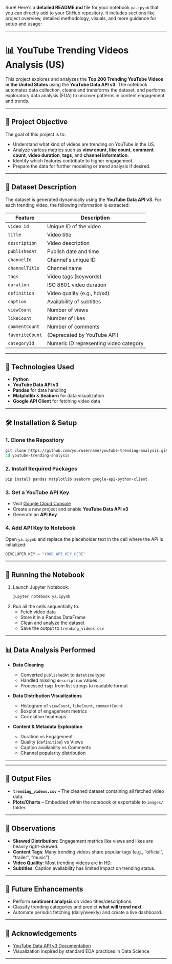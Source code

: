 Sure! Here's a **detailed README.md** file for your notebook `ya.ipynb` that you can directly add to your GitHub repository. It includes sections like project overview, detailed methodology, visuals, and more guidance for setup and usage:

---

# 📊 YouTube Trending Videos Analysis (US)

This project explores and analyzes the **Top 200 Trending YouTube Videos in the United States** using the **YouTube Data API v3**. The notebook automates data collection, cleans and transforms the dataset, and performs exploratory data analysis (EDA) to uncover patterns in content engagement and trends.

---

## 🧠 Project Objective

The goal of this project is to:
- Understand what kind of videos are trending on YouTube in the US.
- Analyze various metrics such as **view count**, **like count**, **comment count**, **video duration**, **tags**, and **channel information**.
- Identify which features contribute to higher engagement.
- Prepare the data for further modeling or trend analysis if desired.

---

## 📁 Dataset Description

The dataset is generated dynamically using the **YouTube Data API v3**. For each trending video, the following information is extracted:

| Feature | Description |
|--------|-------------|
| `video_id` | Unique ID of the video |
| `title` | Video title |
| `description` | Video description |
| `publishedAt` | Publish date and time |
| `channelId` | Channel's unique ID |
| `channelTitle` | Channel name |
| `tags` | Video tags (keywords) |
| `duration` | ISO 8601 video duration |
| `definition` | Video quality (e.g., hd/sd) |
| `caption` | Availability of subtitles |
| `viewCount` | Number of views |
| `likeCount` | Number of likes |
| `commentCount` | Number of comments |
| `favoriteCount` | (Deprecated by YouTube API) |
| `categoryId` | Numeric ID representing video category |

---

## 🧰 Technologies Used

- **Python**
- **YouTube Data API v3**
- **Pandas** for data handling
- **Matplotlib** & **Seaborn** for data visualization
- **Google API Client** for fetching video data

---

## 🛠️ Installation & Setup

### 1. Clone the Repository

```bash
git clone https://github.com/yourusername/youtube-trending-analysis.git
cd youtube-trending-analysis
```

### 2. Install Required Packages

```bash
pip install pandas matplotlib seaborn google-api-python-client
```

### 3. Get a YouTube API Key

- Visit [Google Cloud Console](https://console.developers.google.com/)
- Create a new project and enable **YouTube Data API v3**
- Generate an **API Key**

### 4. Add API Key to Notebook

Open `ya.ipynb` and replace the placeholder text in the cell where the API is initialized:

```python
DEVELOPER_KEY = "YOUR_API_KEY_HERE"
```

---

## 🚀 Running the Notebook

1. Launch Jupyter Notebook:
   ```bash
   jupyter notebook ya.ipynb
   ```
2. Run all the cells sequentially to:
   - Fetch video data
   - Store it in a Pandas DataFrame
   - Clean and analyze the dataset
   - Save the output to `trending_videos.csv`

---

## 📊 Data Analysis Performed

- **Data Cleaning**
  - Converted `publishedAt` to `datetime` type
  - Handled missing `description` values
  - Processed `tags` from list strings to readable format

- **Data Distribution Visualizations**
  - Histogram of `viewCount`, `likeCount`, `commentCount`
  - Boxplot of engagement metrics
  - Correlation heatmaps

- **Content & Metadata Exploration**
  - Duration vs Engagement
  - Quality (`definition`) vs Views
  - Caption availability vs Comments
  - Channel popularity distribution

---



---

## 📂 Output Files

- **`trending_videos.csv`** – The cleaned dataset containing all fetched video data.
- **Plots/Charts** – Embedded within the notebook or exportable to `images/` folder.

---

## 📌 Observations

- **Skewed Distribution**: Engagement metrics like views and likes are heavily right-skewed.
- **Content Tags**: Many trending videos share popular tags (e.g., “official”, “trailer”, “music”).
- **Video Quality**: Most trending videos are in HD.
- **Subtitles**: Caption availability has limited impact on trending status.

---

## 🧪 Future Enhancements

- Perform **sentiment analysis** on video titles/descriptions.
- Classify trending categories and predict **what will trend next**.
- Automate periodic fetching (daily/weekly) and create a live dashboard.

---

## 🙌 Acknowledgements

- [YouTube Data API v3 Documentation](https://developers.google.com/youtube/v3)
- Visualization inspired by standard EDA practices in Data Science

---
